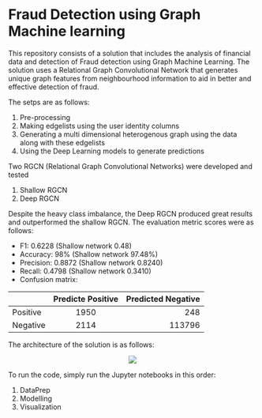 # Fraud Detection using Graph Machine learning
This repository consists of a solution that includes the analysis of financial data and detection of Fraud detection using Graph Machine Learning. The solution uses a Relational Graph Convolutional Network that generates unique graph features from neighbourhood information to aid in better and effective detection of fraud.

The setps are as follows:
1. Pre-processing
2. Making edgelists using the user identity columns
3. Generating a multi dimensional heterogenous graph using the data along with these edgelists 
4. Using the Deep Learning models to generate predictions

Two RGCN (Relational Graph Convolutional Networks) were developed and tested
1. Shallow RGCN
2. Deep RGCN

Despite the heavy class imbalance, the Deep RGCN produced great results and outperformed the shallow RGCN. The evaluation metric scores were as follows:
* F1: 0.6228 (Shallow network 0.48)
* Accuracy: 98% (Shallow network 97.48%)
* Precision: 0.8872 (Shallow network 0.8240)
* Recall: 0.4798 (Shallow network 0.3410)
* Confusion matrix:


|          | Predicte Positive | Predicted Negative |
| -------- |:-----------------:| ------------------:|
| Positive |              1950 |                248 |
| Negative |              2114 |             113796 |

The architecture of the solution is as follows:
<p align="center">
<img src=https://user-images.githubusercontent.com/26760537/164785640-9f4aa117-dcd5-4aeb-b4bc-77e1ac65b05c.png>
</p>

To run the code, simply run the Jupyter notebooks in this order:
1. DataPrep
2. Modelling
3. Visualization
